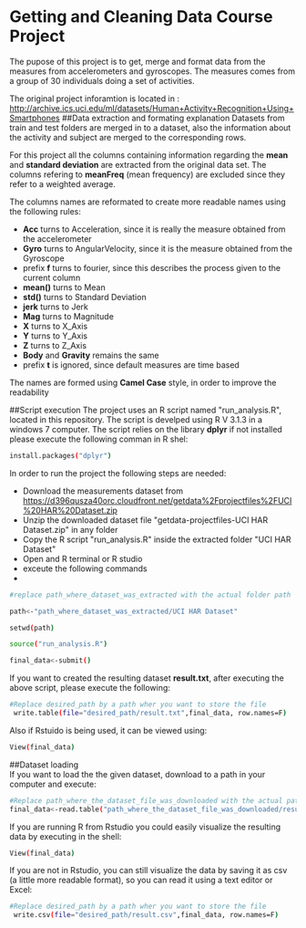 # Getting and Cleaning Data Course Project

 The pupose of this project is to get, merge and format data from the measures from accelerometers and gyroscopes. The measures comes from a group of 30 individuals doing a set of activities.
 
 The original project inforamtion is located in :
   http://archive.ics.uci.edu/ml/datasets/Human+Activity+Recognition+Using+Smartphones 
##Data extraction and formating explanation
 Datasets from train and test folders are merged in to a dataset, also the information about the activity and subject are merged to the corresponding rows.

 For this project all the columns containing information regarding the **mean** and **standard deviation** are extracted from the original data set. The columns refering to **meanFreq** (mean frequency) are excluded since they refer to a weighted average.
 
 The columns names are reformated to create more readable names using the following rules:
 
  - **Acc** turns to Acceleration, since it is really the measure obtained from the accelerometer
  - **Gyro** turns to AngularVelocity, since it is the measure obtained from the Gyroscope
  - prefix **f** turns to fourier, since this describes the process given to the current column
  - **mean()** turns to Mean
  - **std()** turns to Standard Deviation
  - **jerk** turns to Jerk
  - **Mag** turns to Magnitude
  - **X** turns to X_Axis
  - **Y** turns to Y_Axis
  - **Z** turns to Z_Axis
  - **Body** and **Gravity** remains the same
  - prefix **t** is ignored, since default measures are time based
   
The names are formed using **Camel Case** style, in order to improve the readability
 
##Script execution 
The project uses an R script named "run_analysis.R", located in this repository. The script is develped using R V 3.1.3 in a windows 7 computer. The script relies on the library **dplyr** if not installed please execute the following comman in R shel:
 ```sh
install.packages("dplyr")
```

In order to run the project the following steps are needed:

  - Download the measurements dataset from https://d396qusza40orc.cloudfront.net/getdata%2Fprojectfiles%2FUCI%20HAR%20Dataset.zip 
  - Unzip the downloaded dataset file "getdata-projectfiles-UCI HAR Dataset.zip" in any folder
  - Copy the R script "run_analysis.R" inside the extracted folder "UCI HAR Dataset"
  - Open and R terminal or R studio
  - exceute the following commands
  - 
  ```sh
  #replace path_where_dataset_was_extracted with the actual folder path
  
  path<-"path_where_dataset_was_extracted/UCI HAR Dataset"
  
  setwd(path)
  
  source("run_analysis.R")
  
  final_data<-submit()
  
  ```
  If you want to created the resulting dataset **result.txt**, after executing the above script, please execute the following:
```sh
#Replace desired_path by a path wher you want to store the file
 write.table(file="desired_path/result.txt",final_data, row.names=F)
```  
  Also if Rstuido is being used, it can be viewed using:
  ```sh
  View(final_data)
  ```
  
##Dataset loading  
  If you want to load the the given dataset, download to a path in your computer and execute:
```sh
#Replace path_where_the_dataset_file_was_downloaded with the actual path
final_data<-read.table("path_where_the_dataset_file_was_downloaded/result.txt", header = TRUE)
```  
  
  If you are running R from Rstudio you could easily visualize the resulting data by executing in the shell:
  
```sh
View(final_data)
```
If you are not in Rstudio, you can still visualize the data by saving it as csv (a little more readable format), so you can read it using a text editor or Excel:

```sh
#Replace desired_path by a path wher you want to store the file
 write.csv(file="desired_path/result.csv",final_data, row.names=F)
```


